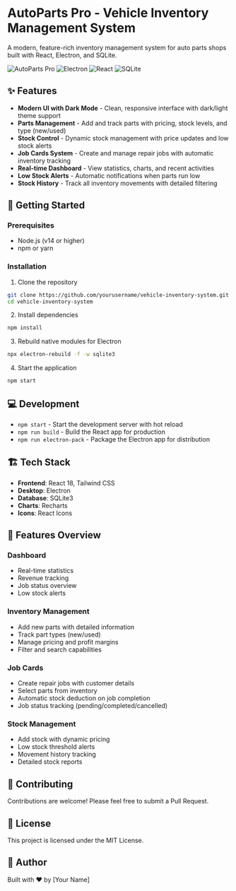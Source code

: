 # AutoParts Pro - Vehicle Inventory Management System

A modern, feature-rich inventory management system for auto parts shops built with React, Electron, and SQLite.

![AutoParts Pro](https://img.shields.io/badge/AutoParts-Pro-blue)
![Electron](https://img.shields.io/badge/Electron-22.0.0-47848F?logo=electron)
![React](https://img.shields.io/badge/React-18.2.0-61DAFB?logo=react)
![SQLite](https://img.shields.io/badge/SQLite-3-003B57?logo=sqlite)

## ✨ Features

- **Modern UI with Dark Mode** - Clean, responsive interface with dark/light theme support
- **Parts Management** - Add and track parts with pricing, stock levels, and type (new/used)
- **Stock Control** - Dynamic stock management with price updates and low stock alerts
- **Job Cards System** - Create and manage repair jobs with automatic inventory tracking
- **Real-time Dashboard** - View statistics, charts, and recent activities
- **Low Stock Alerts** - Automatic notifications when parts run low
- **Stock History** - Track all inventory movements with detailed filtering

## 🚀 Getting Started

### Prerequisites

- Node.js (v14 or higher)
- npm or yarn

### Installation

1. Clone the repository
```bash
git clone https://github.com/yourusername/vehicle-inventory-system.git
cd vehicle-inventory-system
```

2. Install dependencies
```bash
npm install
```

3. Rebuild native modules for Electron
```bash
npx electron-rebuild -f -w sqlite3
```

4. Start the application
```bash
npm start
```

## 💻 Development

- `npm start` - Start the development server with hot reload
- `npm run build` - Build the React app for production
- `npm run electron-pack` - Package the Electron app for distribution

## 🏗️ Tech Stack

- **Frontend**: React 18, Tailwind CSS
- **Desktop**: Electron
- **Database**: SQLite3
- **Charts**: Recharts
- **Icons**: React Icons

## 📱 Features Overview

### Dashboard
- Real-time statistics
- Revenue tracking
- Job status overview
- Low stock alerts

### Inventory Management
- Add new parts with detailed information
- Track part types (new/used)
- Manage pricing and profit margins
- Filter and search capabilities

### Job Cards
- Create repair jobs with customer details
- Select parts from inventory
- Automatic stock deduction on job completion
- Job status tracking (pending/completed/cancelled)

### Stock Management
- Add stock with dynamic pricing
- Low stock threshold alerts
- Movement history tracking
- Detailed stock reports

## 🤝 Contributing

Contributions are welcome! Please feel free to submit a Pull Request.

## 📄 License

This project is licensed under the MIT License.

## 👥 Author

Built with ❤️ by [Your Name]
